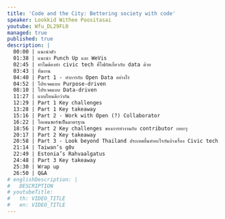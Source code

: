 ```yaml
---
title: 'Code and the City: Bettering society with code'
speaker: Lookkid Withee Poositasai
youtube: Wfu_DL29FL0
managed: true
published: true
description: |
  00:00 | แนะนำตัว
  01:38 | แนะนำ Punch Up และ WeVis
  02:45 | ทำไมต้องทำ civic tech ที่โฟกัสเกี่ยวกับ data ด้วย
  03:43 | ทีมงาน
  04:40 | Part 1 - ทำการกับ Open Data อย่างไร
  04:52 | โปรเจคแบบ Purpose-driven
  08:10 | โปรเจคแบบ Data-driven
  11:27 | แบบไหนดีกว่ากัน
  12:29 | Part 1 Key challenges
  13:28 | Part 1 Key takeaway
  15:16 | Part 2 - Work with Open (?) Collaborator
  16:22 | โอเพนซอร์ซเป็นมาตรฐาน
  18:56 | Part 2 Key challenges ของการทำงานกับ contributor เยอะๆ
  20:17 | Part 2 Key takeaway
  20:58 | Part 3 - Look beyond Thailand ประเทศอื่นทำอะไรกันบ้างเรื่อง Civic tech
  21:14 | Taiwan’s g0v
  22:49 | Estonia’s Rahvaalgatus
  24:48 | Part 3 Key takeaway
  25:30 | Wrap up
  26:50 | Q&A
# englishDescription: |
#   DESCRIPTION
# youtubeTitle:
#   th: VIDEO_TITLE
#   en: VIDEO_TITLE
---
```

